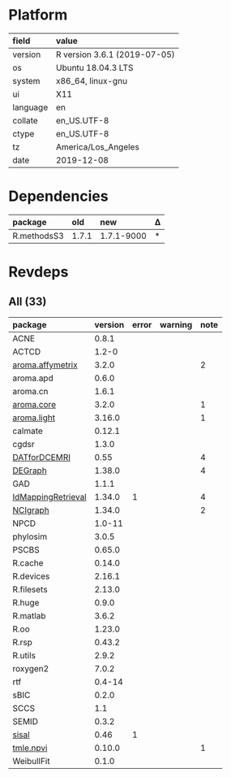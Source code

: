 # Platform

|field    |value                        |
|:--------|:----------------------------|
|version  |R version 3.6.1 (2019-07-05) |
|os       |Ubuntu 18.04.3 LTS           |
|system   |x86_64, linux-gnu            |
|ui       |X11                          |
|language |en                           |
|collate  |en_US.UTF-8                  |
|ctype    |en_US.UTF-8                  |
|tz       |America/Los_Angeles          |
|date     |2019-12-08                   |

# Dependencies

|package     |old   |new        |Δ  |
|:-----------|:-----|:----------|:--|
|R.methodsS3 |1.7.1 |1.7.1-9000 |*  |

# Revdeps

## All (33)

|package                                              |version |error |warning |note |
|:----------------------------------------------------|:-------|:-----|:-------|:----|
|ACNE                                                 |0.8.1   |      |        |     |
|ACTCD                                                |1.2-0   |      |        |     |
|[aroma.affymetrix](problems.md#aromaaffymetrix)      |3.2.0   |      |        |2    |
|aroma.apd                                            |0.6.0   |      |        |     |
|aroma.cn                                             |1.6.1   |      |        |     |
|[aroma.core](problems.md#aromacore)                  |3.2.0   |      |        |1    |
|[aroma.light](problems.md#aromalight)                |3.16.0  |      |        |1    |
|calmate                                              |0.12.1  |      |        |     |
|cgdsr                                                |1.3.0   |      |        |     |
|[DATforDCEMRI](problems.md#datfordcemri)             |0.55    |      |        |4    |
|[DEGraph](problems.md#degraph)                       |1.38.0  |      |        |4    |
|GAD                                                  |1.1.1   |      |        |     |
|[IdMappingRetrieval](problems.md#idmappingretrieval) |1.34.0  |1     |        |4    |
|[NCIgraph](problems.md#ncigraph)                     |1.34.0  |      |        |2    |
|NPCD                                                 |1.0-11  |      |        |     |
|phylosim                                             |3.0.5   |      |        |     |
|PSCBS                                                |0.65.0  |      |        |     |
|R.cache                                              |0.14.0  |      |        |     |
|R.devices                                            |2.16.1  |      |        |     |
|R.filesets                                           |2.13.0  |      |        |     |
|R.huge                                               |0.9.0   |      |        |     |
|R.matlab                                             |3.6.2   |      |        |     |
|R.oo                                                 |1.23.0  |      |        |     |
|R.rsp                                                |0.43.2  |      |        |     |
|R.utils                                              |2.9.2   |      |        |     |
|roxygen2                                             |7.0.2   |      |        |     |
|rtf                                                  |0.4-14  |      |        |     |
|sBIC                                                 |0.2.0   |      |        |     |
|SCCS                                                 |1.1     |      |        |     |
|SEMID                                                |0.3.2   |      |        |     |
|[sisal](problems.md#sisal)                           |0.46    |1     |        |     |
|[tmle.npvi](problems.md#tmlenpvi)                    |0.10.0  |      |        |1    |
|WeibullFit                                           |0.1.0   |      |        |     |

